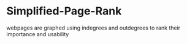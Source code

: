 # Simplified-Page-Rank
webpages are graphed using indegrees and outdegrees to rank their importance and usability
